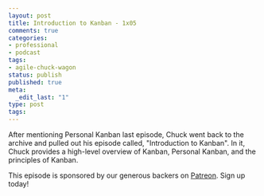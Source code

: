 ```yaml
---
layout: post
title: Introduction to Kanban - 1x05
comments: true
categories:
- professional
- podcast
tags:
- agile-chuck-wagon
status: publish
published: true
meta:
  _edit_last: "1"
type: post
tags:
---
```

<p>After mentioning Personal Kanban last episode, Chuck went back to the archive and pulled out his episode called, "Introduction to Kanban". In it, Chuck provides a high-level overview of Kanban, Personal Kanban, and the principles of Kanban.</p>
<p>This episode is sponsored by our generous backers on <a href="https://www.patreon.com/agilechuckwagon">Patreon</a>. Sign up today!</p>